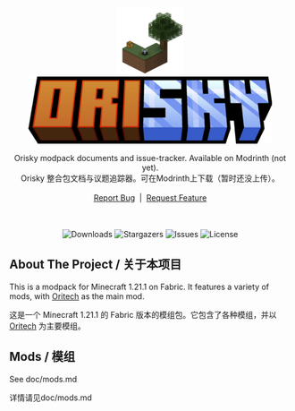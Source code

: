 <br/>
<p align="center">
  <a href="https://github.com/OriskyDev/Orisky">
    <img src="https://github.com/OriskyDev/Orisky/blob/main/doc/icon.png?raw=true" alt="Logo" height="120">
    <img src="https://github.com/OriskyDev/Orisky/blob/main/asset/title.png?raw=true" alt="title" height="120">
  </a>
  <!-- TODO:banner png, see OriskyDev/Orisky#2 -->

<div align="center">
  Orisky modpack documents and issue-tracker. Available on Modrinth (not yet).</br>
  Orisky 整合包文档与议题追踪器。可在Modrinth上下载（暂时还没上传）。
  </br>
  </br>
  <a href="https://github.com/OriskyDev/Orisky/issues">Report Bug</a>
  &nbsp;|&nbsp;
  <a href="https://github.com/OriskyDev/Orisky/issues">Request Feature</a>
  </br>
  </br>
  </br>

  ![Downloads](https://img.shields.io/github/downloads/OriskyDev/Orisky/total) ![Stargazers](https://img.shields.io/github/stars/OriskyDev/Orisky?style=social) ![Issues](https://img.shields.io/github/issues/OriskyDev/Orisky) ![License](https://img.shields.io/github/license/OriskyDev/Orisky)


  
</div>


## About The Project / 关于本项目

This is a modpack for Minecraft 1.21.1 on Fabric. It features a variety of mods, with [Oritech](https://github.com/Rearth/Oritech) as the main mod.

这是一个 Minecraft 1.21.1 的 Fabric 版本的模组包。它包含了各种模组，并以 [Oritech](https://github.com/Rearth/Oritech) 为主要模组。

## Mods / 模组

See doc/mods.md

详情请见doc/mods.md
